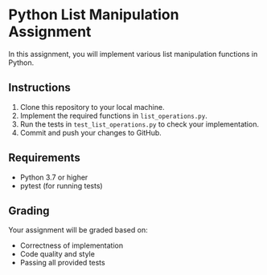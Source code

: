 # Python List Manipulation Assignment

In this assignment, you will implement various list manipulation functions in Python.

## Instructions

1. Clone this repository to your local machine.
2. Implement the required functions in `list_operations.py`.
3. Run the tests in `test_list_operations.py` to check your implementation.
4. Commit and push your changes to GitHub.

## Requirements

- Python 3.7 or higher
- pytest (for running tests)

## Grading

Your assignment will be graded based on:
- Correctness of implementation
- Code quality and style
- Passing all provided tests
